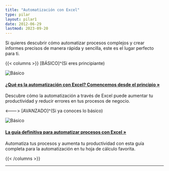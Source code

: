 ```yaml
---
title: "Automatización con Excel"
type: pilar
layout: pilar1
date: 2012-06-29
lastmod: 2023-09-20
---
```

Si quieres descubrir cómo automatizar procesos complejos y crear informes precisos de manera rápida y sencilla, este es el lugar perfecto para ti.


{{< columns >}}
[BÁSICO]^(Si eres principiante)

![Básico](/blog/principiante.jpg)

#### [¿Qué es la automatización con Excel? Comencemos desde el principio »](que-es-la-automatizacion-con-excel)

Descubre cómo la automatización a través de Excel puede aumentar tu productividad y reducir errores en tus procesos de negocio.

<--->
[AVANZADO]^(Si ya conoces lo básico)

![Básico](/blog/experto.jpg)

#### [La guía definitiva para automatizar procesos con Excel »](automatizar-con-excel)

Automatiza tus procesos y aumenta tu productividad con esta guía completa para la automatización en tu hoja de cálculo favorita.

{{< /columns >}}

---
